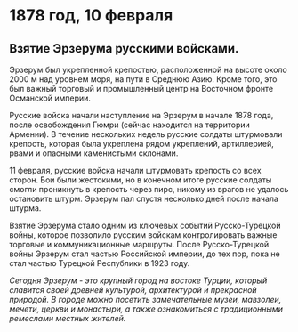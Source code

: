 # 1878 год, 10 февраля
## Взятие Эрзерума русскими войсками.
Эрзерум был укрепленной крепостью, расположенной на высоте около 2000 м над уровнем моря, на пути в Среднюю Азию. Кроме того, это был важный торговый и промышленный центр на Восточном фронте Османской империи.

Русские войска начали наступление на Эрзерум в начале 1878 года, после освобождения Гюмри (сейчас находится на территории Армении). В течение нескольких недель русские солдаты штурмовали крепость, которая была укреплена рядом укреплений, артиллерией, рвами и опасными каменистыми склонами.

11 февраля, русские войска начали штурмовать крепость со всех сторон. Бои были жестокими, но в конечном итоге русские солдаты смогли проникнуть в крепость через пирс, никому из врагов не удалось остановить штурм. Эрзерум пал спустя несколько дней после начала штурма.

Взятие Эрзерума стало одним из ключевых событий Русско-Турецкой войны, которое позволило русским войскам контролировать важные торговые и коммуникационные маршруты. После Русско-Турецкой войны Эрзерум стал частью Российской империи, до тех пор, пока не стал частью Турецкой Республики в 1923 году.

*Сегодня Эрзерум - это крупный город на востоке Турции, который славится своей древней культурой, архитектурой и прекрасной природой. В городе можно посетить замечательные музеи, мавзолеи, мечети, церкви и монастыри, а также ознакомиться с традиционными ремеслами местных жителей.*